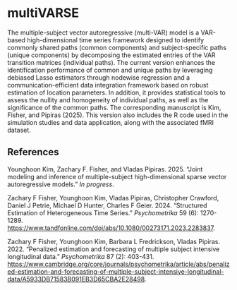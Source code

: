 # multiVARSE
The multiple-subject vector autoregressive (multi-VAR) model is a VAR-based high-dimensional time series framework designed to identify commonly shared paths (common components) and subject-specific paths (unique components) by decomposing the estimated entries of the VAR transition matrices (individual paths). The current version enhances the identification performance of common and unique paths by leveraging debiased Lasso estimators through nodewise regression and a communication-efficient data integration framework based on robust estimation of location parameters. In addition, it provides statistical tools to assess the nullity and homogeneity of individual paths, as well as the significance of the common paths. The corresponding manuscript is Kim, Fisher, and Pipiras (2025). This version also includes the R code used in the simulation studies and data application, along with the associated fMRI dataset.

## References

<div id="ref-multivarse">

Younghoon Kim, Zachary F. Fisher, and Vladas Pipiras. 2025.
“Joint modeling and inference of multiple-subject high-dimensional sparse vector autoregressive models.” *In progress*.

<div id="ref-multivar2">

Zachary F Fisher, Younghoon Kim, Vladas Pipiras, Christopher Crawford, Daniel J Petrie, Michael D Hunter, Charles F Geier. 2024.
“Structured Estimation of Heterogeneous Time Series.” *Psychometrika* 59 (6): 1270-1289.
<https://www.tandfonline.com/doi/abs/10.1080/00273171.2023.2283837>.

<div id="ref-multivar1">

Zachary F Fisher, Younghoon Kim, Barbara L Fredrickson, Vladas Pipiras. 2022.
“Penalized estimation and forecasting of multiple subject intensive longitudinal data.” *Psychometrika* 87 (2): 403-431.
<https://www.cambridge.org/core/journals/psychometrika/article/abs/penalized-estimation-and-forecasting-of-multiple-subject-intensive-longitudinal-data/A5933DB71583B091EB3D65CBA2E28498>.

